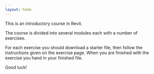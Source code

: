 ```yaml
---
layout: home
---
```


This is an introductory course in Revit.

The course is divided into several modules each with a number of exercises.

For each exercise you should download a starter file, then follow the instructions given on the exercise page. When you are finished with the exercise you hand in your finished file.

Good luck!
